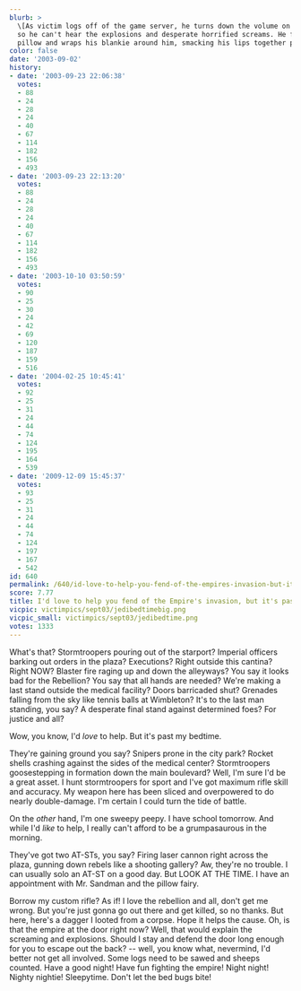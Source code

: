 ```yaml
---
blurb: >
  \[As victim logs off of the game server, he turns down the volume on his speakers
  so he can't hear the explosions and desperate horrified screams. He fluffs up his
  pillow and wraps his blankie around him, smacking his lips together peacefully.\]
color: false
date: '2003-09-02'
history:
- date: '2003-09-23 22:06:38'
  votes:
  - 88
  - 24
  - 28
  - 24
  - 40
  - 67
  - 114
  - 182
  - 156
  - 493
- date: '2003-09-23 22:13:20'
  votes:
  - 88
  - 24
  - 28
  - 24
  - 40
  - 67
  - 114
  - 182
  - 156
  - 493
- date: '2003-10-10 03:50:59'
  votes:
  - 90
  - 25
  - 30
  - 24
  - 42
  - 69
  - 120
  - 187
  - 159
  - 516
- date: '2004-02-25 10:45:41'
  votes:
  - 92
  - 25
  - 31
  - 24
  - 44
  - 74
  - 124
  - 195
  - 164
  - 539
- date: '2009-12-09 15:45:37'
  votes:
  - 93
  - 25
  - 31
  - 24
  - 44
  - 74
  - 124
  - 197
  - 167
  - 542
id: 640
permalink: /640/id-love-to-help-you-fend-of-the-empires-invasion-but-its-past-my-bedtime/
score: 7.77
title: I'd love to help you fend of the Empire's invasion, but it's past my bedtime.
vicpic: victimpics/sept03/jedibedtimebig.png
vicpic_small: victimpics/sept03/jedibedtime.png
votes: 1333
---
```


What's that? Stormtroopers pouring out of the starport? Imperial
officers barking out orders in the plaza? Executions? Right outside this
cantina? Right NOW? Blaster fire raging up and down the alleyways? You
say it looks bad for the Rebellion? You say that all hands are needed?
We're making a last stand outside the medical facility? Doors barricaded
shut? Grenades falling from the sky like tennis balls at Wimbleton? It's
to the last man standing, you say? A desperate final stand against
determined foes? For justice and all?

Wow, you know, I'd *love* to help. But it's past my bedtime.

They're gaining ground you say? Snipers prone in the city park? Rocket
shells crashing against the sides of the medical center? Stormtroopers
goosestepping in formation down the main boulevard? Well, I'm sure I'd
be a great asset. I hunt stormtroopers for sport and I've got maximum
rifle skill and accuracy. My weapon here has been sliced and overpowered
to do nearly double-damage. I'm certain I could turn the tide of battle.

On the *other* hand, I'm one sweepy peepy. I have school tomorrow. And
while I'd *like* to help, I really can't afford to be a grumpasaurous in
the morning.

They've got two AT-STs, you say? Firing laser cannon right across the
plaza, gunning down rebels like a shooting gallery? Aw, they're no
trouble. I can usually solo an AT-ST on a good day. But LOOK AT THE
TIME. I have an appointment with Mr. Sandman and the pillow fairy.

Borrow my custom rifle? As if! I love the rebellion and all, don't get
me wrong. But you're just gonna go out there and get killed, so no
thanks. But here, here's a dagger I looted from a corpse. Hope it helps
the cause. Oh, is that the empire at the door right now? Well, that
would explain the screaming and explosions. Should I stay and defend the
door long enough for you to escape out the back? -- well, you know what,
nevermind, I'd better not get all involved. Some logs need to be sawed
and sheeps counted. Have a good night! Have fun fighting the empire!
Night night! Nighty nightie! Sleepytime. Don't let the bed bugs bite!